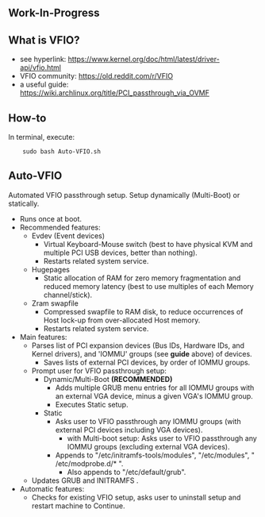 ## Work-In-Progress

## What is VFIO?
* see hyperlink:        https://www.kernel.org/doc/html/latest/driver-api/vfio.html
* VFIO community:       https://old.reddit.com/r/VFIO
* a useful guide:       https://wiki.archlinux.org/title/PCI_passthrough_via_OVMF

## How-to
In terminal, execute:

        sudo bash Auto-VFIO.sh
        
## Auto-VFIO
Automated VFIO passthrough setup. Setup dynamically (Multi-Boot) or statically.
* Runs once at boot.
* Recommended features:
    * Evdev (Event devices)
        * Virtual Keyboard-Mouse switch (best to have physical KVM and multiple PCI USB devices, better than nothing).
        * Restarts related system service.
    * Hugepages
        * Static allocation of RAM for zero memory fragmentation and reduced memory latency (best to use multiples of each Memory channel/stick).
    * Zram swapfile
        * Compressed swapfile to RAM disk, to reduce occurrences of Host lock-up from over-allocated Host memory.
        * Restarts related system service.
* Main features:
    * Parses list of PCI expansion devices (Bus IDs, Hardware IDs, and Kernel drivers), and 'IOMMU' groups (see **guide** above) of devices.
        * Saves lists of external PCI devices, by order of IOMMU groups.
    * Prompt user for VFIO passthrough setup:
        * Dynamic/Multi-Boot    **(RECOMMENDED)**
            * Adds multiple GRUB menu entries for all IOMMU groups with an external VGA device, minus a given VGA's IOMMU group.
            * Executes Static setup.
        * Static
            * Asks user to VFIO passthrough any IOMMU groups (with external PCI devices including VGA devices).
                * with Multi-boot setup: Asks user to VFIO passthrough any IOMMU groups (excluding external VGA devices).
            * Appends to "/etc/initramfs-tools/modules", "/etc/modules", " /etc/modprobe.d/* ".
                * Also appends to "/etc/default/grub".         
    * Updates GRUB and INITRAMFS .
* Automatic features:
    * Checks for existing VFIO setup, asks user to uninstall setup and restart machine to Continue.
